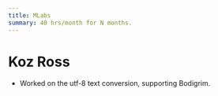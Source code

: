 ```yaml
---
title: MLabs
summary: 40 hrs/month for N months.
---
```


# Koz Ross

* Worked on the utf-8 text conversion, supporting Bodigrim.
  